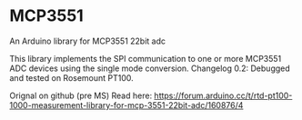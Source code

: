 # MCP3551
An Arduino library for MCP3551 22bit adc

This library implements the SPI communication to one or more MCP3551 ADC devices using the single mode conversion.
Changelog 0.2:
Debugged and tested on Rosemount PT100.

Orignal on github (pre MS)
Read here:
https://forum.arduino.cc/t/rtd-pt100-1000-measurement-library-for-mcp-3551-22bit-adc/160876/4
